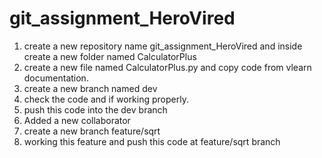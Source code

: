 # git_assignment_HeroVired

1. create a new repository name git_assignment_HeroVired and inside create a new folder named CalculatorPlus
2. create a new file named CalculatorPlus.py and copy code from vlearn documentation.
3. create a new branch named dev
4. check the code and if working properly.
5. push this code into the dev branch
6. Added a new collaborator
7. create a new branch feature/sqrt
8. working this feature and push this code at feature/sqrt branch
